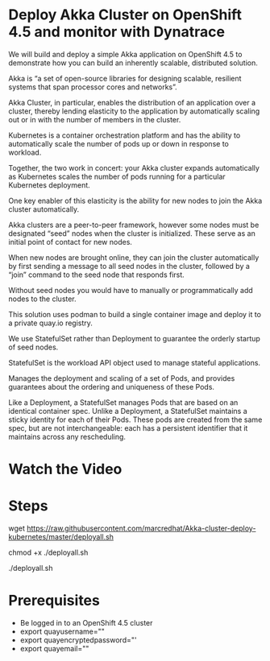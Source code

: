 
# Deploy Akka Cluster on OpenShift 4.5 and monitor with Dynatrace 

We will build and deploy a simple Akka application on OpenShift 4.5 to demonstrate how you can build an inherently scalable, distributed solution.

Akka is “a set of open-source libraries for designing scalable, resilient systems that span processor cores and networks”. 

Akka Cluster, in particular, enables the distribution of an application over a cluster, thereby lending elasticity to the application by automatically scaling out or in with the number of members in the cluster. 

Kubernetes is a container orchestration platform and has the ability to automatically scale the number of pods up or down in response to workload. 

Together, the two work in concert: your Akka cluster expands automatically as Kubernetes scales the number of pods running for a particular Kubernetes deployment.

One key enabler of this elasticity is the ability for new nodes to join the Akka cluster automatically. 

Akka clusters are a peer-to-peer framework, however some nodes must be designated “seed” nodes when the cluster is initialized. These serve as an initial point of contact for new nodes. 

When new nodes are brought online, they can join the cluster automatically by first sending a message to all seed nodes in the cluster, followed by a “join” command to the seed node that responds first. 

Without seed nodes you would have to manually or programmatically add nodes to the cluster.

This solution uses podman to build a single container image and deploy it to a private quay.io registry. 

We use StatefulSet rather than Deployment to guarantee the orderly startup of seed nodes.

StatefulSet is the workload API object used to manage stateful applications.

Manages the deployment and scaling of a set of Pods, and provides guarantees about the ordering and uniqueness of these Pods.

Like a Deployment, a StatefulSet manages Pods that are based on an identical container spec. Unlike a Deployment, a StatefulSet maintains a sticky identity for each of their Pods. These pods are created from the same spec, but are not interchangeable: each has a persistent identifier that it maintains across any rescheduling.


# Watch the Video


# Steps

wget https://raw.githubusercontent.com/marcredhat/Akka-cluster-deploy-kubernetes/master/deployall.sh

chmod +x ./deployall.sh

./deployall.sh


# Prerequisites

* Be logged in to an OpenShift 4.5 cluster
* export quayusername="<your quay user name>"
* export quayencryptedpassword="<your quay.io encrypted password>'
* export quayemail="<email used for your quay.io account>"
